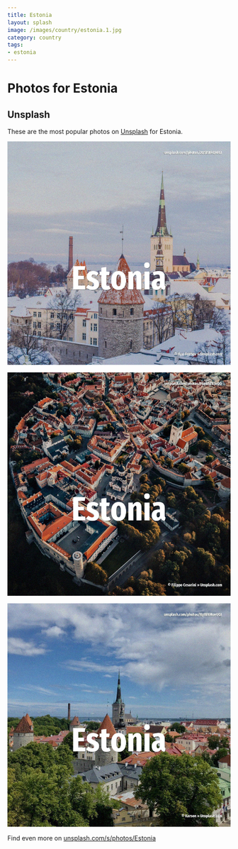 ```yaml
---
title: Estonia
layout: splash
image: /images/country/estonia.1.jpg
category: country
tags:
- estonia
---
```

# Photos for Estonia

## Unsplash

These are the most popular photos on [Unsplash](https://unsplash.com) for Estonia.

![Estonia](/images/country/estonia.1.jpg)

![Estonia](/images/country/estonia.2.jpg)

![Estonia](/images/country/estonia.3.jpg)

Find even more on [unsplash.com/s/photos/Estonia](https://unsplash.com/s/photos/Estonia)